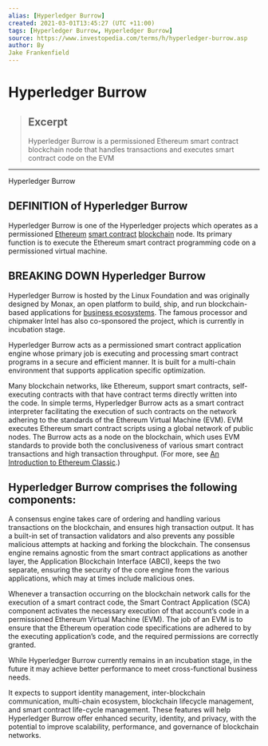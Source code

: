 ```yaml
---
alias: [Hyperledger Burrow]
created: 2021-03-01T13:45:27 (UTC +11:00)
tags: [Hyperledger Burrow, Hyperledger Burrow]
source: https://www.investopedia.com/terms/h/hyperledger-burrow.asp
author: By
Jake Frankenfield
---
```


# Hyperledger Burrow

> ## Excerpt
> Hyperledger Burrow is a permissioned Ethereum smart contract blockchain node that handles transactions and executes smart contract code on the EVM

---

Hyperledger Burrow
## DEFINITION of Hyperledger Burrow

Hyperledger Burrow is one of the Hyperledger projects which operates as a permissioned [Ethereum](https://www.investopedia.com/terms/e/ethereum.asp) [smart contract](https://www.investopedia.com/terms/s/smart-contracts.asp) [blockchain](https://www.investopedia.com/terms/b/blockchain.asp) node. Its primary function is to execute the Ethereum smart contract programming code on a permissioned virtual machine.

## BREAKING DOWN Hyperledger Burrow

Hyperledger Burrow is hosted by the Linux Foundation and was originally designed by Monax, an open platform to build, ship, and run blockchain-based applications for [business ecosystems](https://www.investopedia.com/terms/b/business-ecosystem.asp). The famous processor and chipmaker Intel has also co-sponsored the project, which is currently in incubation stage.

Hyperledger Burrow acts as a permissioned smart contract application engine whose primary job is executing and processing smart contract programs in a secure and efficient manner. It is built for a multi-chain environment that supports application specific optimization.

Many blockchain networks, like Ethereum, support smart contracts, self-executing contracts with that have contract terms directly written into the code. In simple terms, Hyperledger Burrow acts as a smart contract interpreter facilitating the execution of such contracts on the network adhering to the standards of the Ethereum Virtual Machine (EVM). EVM executes Ethereum smart contract scripts using a global network of public nodes. The Burrow acts as a node on the blockchain, which uses EVM standards to provide both the conclusiveness of various smart contract transactions and high transaction throughput. (For more, see [An Introduction to Ethereum Classic](https://www.investopedia.com/terms/e/ethereum-classic.asp).)

## Hyperledger Burrow comprises the following components:

A consensus engine takes care of ordering and handling various transactions on the blockchain, and ensures high transaction output. It has a built-in set of transaction validators and also prevents any possible malicious attempts at hacking and forking the blockchain. The consensus engine remains agnostic from the smart contract applications as another layer, the Application Blockchain Interface (ABCI), keeps the two separate, ensuring the security of the core engine from the various applications, which may at times include malicious ones.

Whenever a transaction occurring on the blockchain network calls for the execution of a smart contract code, the Smart Contract Application (SCA) component activates the necessary execution of that account’s code in a permissioned Ethereum Virtual Machine (EVM). The job of an EVM is to ensure that the Ethereum operation code specifications are adhered to by the executing application’s code, and the required permissions are correctly granted.

While Hyperledger Burrow currently remains in an incubation stage, in the future it may achieve better performance to meet cross-functional business needs.

It expects to support identity management, inter-blockchain communication, multi-chain ecosystem, blockchain lifecycle management, and smart contract life-cycle management. These features will help Hyperledger Burrow offer enhanced security, identity, and privacy, with the potential to improve scalability, performance, and governance of blockchain networks.
